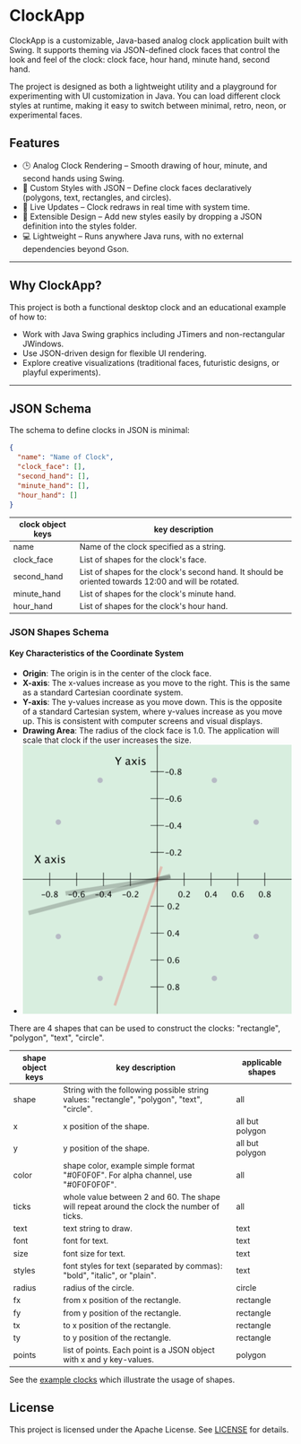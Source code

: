 # ClockApp

ClockApp is a customizable, Java-based analog clock application built with Swing.
It supports theming via JSON-defined clock faces that control the look and feel
of the clock: clock face, hour hand, minute hand, second hand.

The project is designed as both a lightweight utility and a playground for experimenting with UI customization in Java. You can load different clock styles at runtime, making it easy to switch between minimal, retro, neon, or experimental faces.
## Features
- 🕒 Analog Clock Rendering – Smooth drawing of hour, minute, and second hands using Swing.
- 🎨 Custom Styles with JSON – Define clock faces declaratively (polygons, text, rectangles, and circles).
- 🔄 Live Updates – Clock redraws in real time with system time.
- 🧩 Extensible Design – Add new styles easily by dropping a JSON definition into the styles folder.
- 💻 Lightweight – Runs anywhere Java runs, with no external dependencies beyond Gson.
---

## Why ClockApp?
This project is both a functional desktop clock and an educational example of how to:
- Work with Java Swing graphics including JTimers and non-rectangular JWindows.
- Use JSON-driven design for flexible UI rendering.
- Explore creative visualizations (traditional faces, futuristic designs, or playful experiments).
---
## JSON Schema
The schema to define clocks in JSON is minimal:
```json
{
  "name": "Name of Clock",
  "clock_face": [],
  "second_hand": [],
  "minute_hand": [],
  "hour_hand": []
}
```
| clock object keys | key description                                                                                      |
|-------------------|------------------------------------------------------------------------------------------------------|
| name              | Name of the clock specified as a string.                                                             |
| clock_face        | List of shapes for the clock's face.                                                                 |
| second_hand       | List of shapes for the clock's second hand. It should be oriented towards 12:00 and will be rotated. |
| minute_hand       | List of shapes for the clock's minute hand.                                                          |
| hour_hand         | List of shapes for the clock's hour hand.                                                            |

### JSON Shapes Schema

#### Key Characteristics of the Coordinate System
- **Origin**: The origin is in the center of the clock face.
- **X-axis**: The x-values increase as you move to the right. This is the same as a standard Cartesian coordinate system.
- **Y-axis**: The y-values increase as you move down. This is the opposite of a standard Cartesian system, where y-values
  increase as you move up. This is consistent with computer screens and visual displays.
- **Drawing Area**: The radius of the clock face is 1.0. The application will scale that clock if the user increases the
  size.
- ![image](./Coords.png)

There are 4 shapes that can be used to construct the clocks: "rectangle", "polygon", "text", "circle".

| shape object keys | key description                                                                             | applicable shapes |
|-------------------|---------------------------------------------------------------------------------------------|-------------------|
| shape             | String with the following possible string values: "rectangle", "polygon", "text", "circle". | all               |
| x                 | x position of the shape.                                                                    | all but polygon   |
| y                 | y position of the shape.                                                                    | all but polygon   |
| color             | shape color, example simple format "#0F0F0F". For alpha channel, use "#0F0F0F0F".           | all               |
| ticks             | whole value between 2 and 60. The shape will repeat around the clock the number of ticks.   | all               |
| text              | text string to draw.                                                                        | text              |
| font              | font for text.                                                                              | text              |
| size              | font size for text.                                                                         | text              |
| styles            | font styles for text (separated by commas): "bold", "italic", or "plain".                   | text              |
| radius            | radius of the circle.                                                                       | circle            |
| fx                | from x position of the rectangle.                                                           | rectangle         |
| fy                | from y position of the rectangle.                                                           | rectangle         |
| tx                | to x position of the rectangle.                                                             | rectangle         |
| ty                | to y position of the rectangle.                                                             | rectangle         |
| points            | list of points. Each point is a JSON object with x and y key-values.                        | polygon           |

See the [example clocks](./src/main/resources/json/styles/examples) which illustrate the usage of shapes.
## License

This project is licensed under the Apache License. See [LICENSE](LICENSE) for details.
